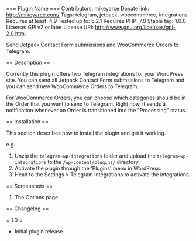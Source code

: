 === Plugin Name ===
Contributors: mikeyarce
Donate link: http://mikeyarce.com/
Tags: telegram, jetpack, woocommerce, integrations
Requires at least: 4.9
Tested up to: 5.2.1
Requires PHP: 7.0
Stable tag: 1.0.0
License: GPLv2 or later
License URI: http://www.gnu.org/licenses/gpl-2.0.html
 
Send Jetpack Contact Form submissions and WooCommerce Orders to Telegram.
 
== Description ==
 
Currently this plugin offers two Telegram integrations for your WordPress site.  You can send all Jetpack Contact Form submsisions to Telegram and you can send new WooCommerce Orders to Telegram.
 
For WooCommerce Orders, you can choose which categories should be in the Order that you want to send to Telegram.  Right now, it sends a notification whenever an Order is transitioned into the "Processing" status.
 
== Installation ==
 
This section describes how to install the plugin and get it working.
 
e.g.
 
1. Unzip the `telegram-wp-integrations` folder and upload the `telegram-wp-integrations` to the `/wp-content/plugins/` directory.
2. Activate the plugin through the 'Plugins' menu in WordPress.
3. Head to the Settings > Telegram Integrations to activate the integrations.

== Screenshots ==
 
1. The Options page
 
== Changelog ==
 
= 1.0 =
* Initial plugin release